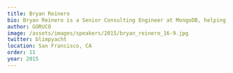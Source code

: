 ```yaml
---
title: Bryan Reinero
bio: Bryan Reinero is a Senior Consulting Engineer at MongoDB, helping users optimize MongoDB for scale and performance. Prior to his work as a Consulting Engineer, Bryan contributor to the Java Driver for MongoDB. Earlier Bryan was Software Engineering Manager at Valueclick, leading the design and development of large scale online marketing applications for advertising, retargeting, real-time bidding and campaign optimization. Earlier still, Bryan specialized in software for embedded systems at Ricoh Corporation. Bryan also developed data analysis, signal processing and aeroacoustic research software at the Experimental Physics Branch of Ames Research Center.
author: GORUCO
image: /assets/images/speakers/2015/bryan_reinero_16-9.jpg
twitter: blimpyacht
location: San Francisco, CA
order: 11
year: 2015
---
```

